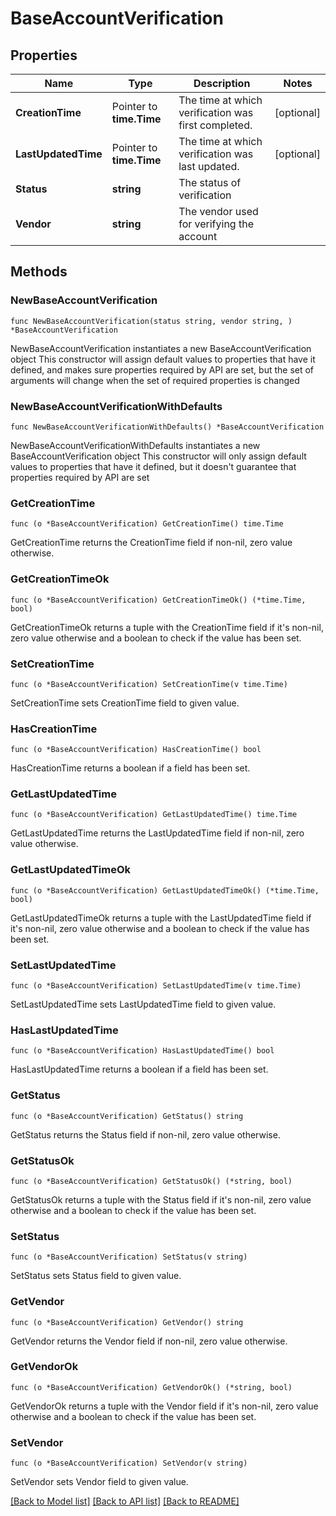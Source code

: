 # BaseAccountVerification

## Properties

Name | Type | Description | Notes
------------ | ------------- | ------------- | -------------
**CreationTime** | Pointer to **time.Time** | The time at which verification was first completed. | [optional] 
**LastUpdatedTime** | Pointer to **time.Time** | The time at which verification was last updated. | [optional] 
**Status** | **string** | The status of verification | 
**Vendor** | **string** | The vendor used for verifying the account | 

## Methods

### NewBaseAccountVerification

`func NewBaseAccountVerification(status string, vendor string, ) *BaseAccountVerification`

NewBaseAccountVerification instantiates a new BaseAccountVerification object
This constructor will assign default values to properties that have it defined,
and makes sure properties required by API are set, but the set of arguments
will change when the set of required properties is changed

### NewBaseAccountVerificationWithDefaults

`func NewBaseAccountVerificationWithDefaults() *BaseAccountVerification`

NewBaseAccountVerificationWithDefaults instantiates a new BaseAccountVerification object
This constructor will only assign default values to properties that have it defined,
but it doesn't guarantee that properties required by API are set

### GetCreationTime

`func (o *BaseAccountVerification) GetCreationTime() time.Time`

GetCreationTime returns the CreationTime field if non-nil, zero value otherwise.

### GetCreationTimeOk

`func (o *BaseAccountVerification) GetCreationTimeOk() (*time.Time, bool)`

GetCreationTimeOk returns a tuple with the CreationTime field if it's non-nil, zero value otherwise
and a boolean to check if the value has been set.

### SetCreationTime

`func (o *BaseAccountVerification) SetCreationTime(v time.Time)`

SetCreationTime sets CreationTime field to given value.

### HasCreationTime

`func (o *BaseAccountVerification) HasCreationTime() bool`

HasCreationTime returns a boolean if a field has been set.

### GetLastUpdatedTime

`func (o *BaseAccountVerification) GetLastUpdatedTime() time.Time`

GetLastUpdatedTime returns the LastUpdatedTime field if non-nil, zero value otherwise.

### GetLastUpdatedTimeOk

`func (o *BaseAccountVerification) GetLastUpdatedTimeOk() (*time.Time, bool)`

GetLastUpdatedTimeOk returns a tuple with the LastUpdatedTime field if it's non-nil, zero value otherwise
and a boolean to check if the value has been set.

### SetLastUpdatedTime

`func (o *BaseAccountVerification) SetLastUpdatedTime(v time.Time)`

SetLastUpdatedTime sets LastUpdatedTime field to given value.

### HasLastUpdatedTime

`func (o *BaseAccountVerification) HasLastUpdatedTime() bool`

HasLastUpdatedTime returns a boolean if a field has been set.

### GetStatus

`func (o *BaseAccountVerification) GetStatus() string`

GetStatus returns the Status field if non-nil, zero value otherwise.

### GetStatusOk

`func (o *BaseAccountVerification) GetStatusOk() (*string, bool)`

GetStatusOk returns a tuple with the Status field if it's non-nil, zero value otherwise
and a boolean to check if the value has been set.

### SetStatus

`func (o *BaseAccountVerification) SetStatus(v string)`

SetStatus sets Status field to given value.


### GetVendor

`func (o *BaseAccountVerification) GetVendor() string`

GetVendor returns the Vendor field if non-nil, zero value otherwise.

### GetVendorOk

`func (o *BaseAccountVerification) GetVendorOk() (*string, bool)`

GetVendorOk returns a tuple with the Vendor field if it's non-nil, zero value otherwise
and a boolean to check if the value has been set.

### SetVendor

`func (o *BaseAccountVerification) SetVendor(v string)`

SetVendor sets Vendor field to given value.



[[Back to Model list]](../../README.md#documentation-for-models) [[Back to API list]](../../README.md#documentation-for-api-endpoints) [[Back to README]](../../README.md)


